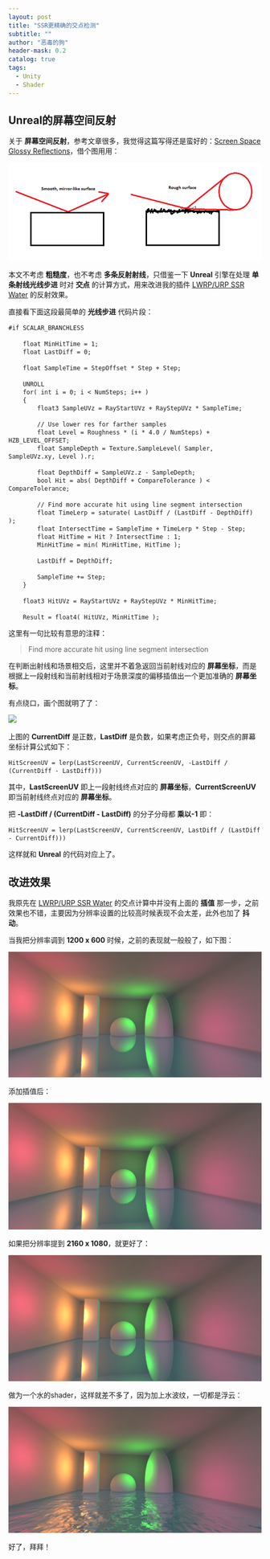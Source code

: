 ```yaml
---
layout: post
title: "SSR更精确的交点检测"
subtitle: ""
author: "恶毒的狗"
header-mask: 0.2
catalog: true
tags:
  - Unity
  - Shader
---
```


## Unreal的屏幕空间反射

关于 **屏幕空间反射**，参考文章很多，我觉得这篇写得还是蛮好的：[Screen Space Glossy Reflections](http://roar11.com/2015/07/screen-space-glossy-reflections/)，借个图用用：

![](/img/accurate-hit/screenshot1.png)

本文不考虑 **粗糙度**，也不考虑 **多条反射射线**，只借鉴一下 **Unreal** 引擎在处理 **单条射线光线步进** 时对 **交点** 的计算方式，用来改进我的插件 [LWRP/URP SSR Water](https://assetstore.unity.com/packages/vfx/shaders/lwrp-urp-ssr-water-155402?aid=1101l85Tr) 的反射效果。

直接看下面这段最简单的 **光线步进** 代码片段：
 
```
#if SCALAR_BRANCHLESS    

    float MinHitTime = 1;
    float LastDiff = 0;

    float SampleTime = StepOffset * Step + Step; 

    UNROLL
    for( int i = 0; i < NumSteps; i++ )
    {
        float3 SampleUVz = RayStartUVz + RayStepUVz * SampleTime;
        
        // Use lower res for farther samples
        float Level = Roughness * (i * 4.0 / NumSteps) + HZB_LEVEL_OFFSET;
        float SampleDepth = Texture.SampleLevel( Sampler, SampleUVz.xy, Level ).r;

        float DepthDiff = SampleUVz.z - SampleDepth;
        bool Hit = abs( DepthDiff + CompareTolerance ) < CompareTolerance;

        // Find more accurate hit using line segment intersection 
        float TimeLerp = saturate( LastDiff / (LastDiff - DepthDiff) ); 
        float IntersectTime = SampleTime + TimeLerp * Step - Step; 
        float HitTime = Hit ? IntersectTime : 1;
        MinHitTime = min( MinHitTime, HitTime );

        LastDiff = DepthDiff;     

        SampleTime += Step;       
    }

    float3 HitUVz = RayStartUVz + RayStepUVz * MinHitTime;

    Result = float4( HitUVz, MinHitTime );
```

这里有一句比较有意思的注释：

> Find more accurate hit using line segment intersection 

在判断出射线和场景相交后，这里并不着急返回当前射线对应的 **屏幕坐标**，而是根据上一段射线和当前射线相对于场景深度的偏移插值出一个更加准确的 **屏幕坐标**。

有点绕口，画个图就明了了：

![](/img/accurate-hit/screenshot1.jpg)

上图的 **CurrentDiff** 是正数，**LastDiff** 是负数，如果考虑正负号，则交点的屏幕坐标计算公式如下：

```
HitScreenUV = lerp(LastScreenUV, CurrentScreenUV, -LastDiff / (CurrentDiff - LastDiff)))
```

其中，**LastScreenUV** 即上一段射线终点对应的 **屏幕坐标**，**CurrentScreenUV** 即当前射线终点对应的 **屏幕坐标**。

把 **-LastDiff / (CurrentDiff - LastDiff)** 的分子分母都 **乘以-1** 即：

```
HitScreenUV = lerp(LastScreenUV, CurrentScreenUV, LastDiff / (LastDiff - CurrentDiff)))
```

这样就和 **Unreal** 的代码对应上了。

## 改进效果

我原先在 [LWRP/URP SSR Water](https://assetstore.unity.com/packages/vfx/shaders/lwrp-urp-ssr-water-155402?aid=1101l85Tr) 的交点计算中并没有上面的 **插值** 那一步，之前效果也不错，主要因为分辨率设置的比较高时候表现不会太差，此外也加了 **抖动**。

当我把分辨率调到 **1200 x 600** 时候，之前的表现就一般般了，如下图：

![](/img/accurate-hit/screenshot3.png)

添加插值后：

![](/img/accurate-hit/screenshot4.png)

如果把分辨率提到 **2160 x 1080**，就更好了：

![](/img/accurate-hit/screenshot5.png)

做为一个水的shader，这样就差不多了，因为加上水波纹，一切都是浮云：

![](/img/accurate-hit/screenshot6.png)

好了，拜拜！












































































































































































